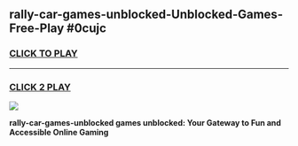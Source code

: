 
## rally-car-games-unblocked-Unblocked-Games-Free-Play #0cujc
<h3>
<a href="https://us.freeplayer.one?title=rally-car-games-unblocked&ref=9M">CLICK TO PLAY</a></h3>
<hr>

<h3>
<a href="https://us.freeplayer.one?title=rally-car-games-unblocked&ref=9M">CLICK 2 PLAY</a>
  
</h3>

<a href="https://us.freeplayer.one?title=rally-car-games-unblocked&ref=9M"><img src="https://clearcache.store/games.png"></a>


**rally-car-games-unblocked games unblocked: Your Gateway to Fun and Accessible Online Gaming**

